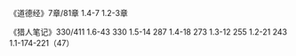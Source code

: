 《道德经》7章/81章
1.4-7
1.2-3章

《猎人笔记》330/411
1.6-43 330
1.5-14 287
1.4-18 273
1.3-12 255
1.2-21 243
1.1-174-221（47）

